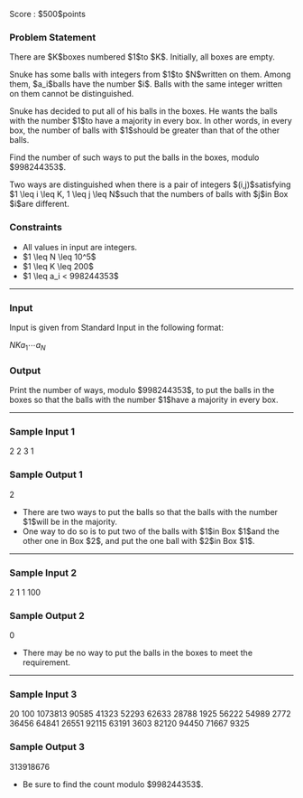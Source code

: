 
<div>

<span>

<span>

<p>
Score : $500$points
</p>

<div>

<section>

### **Problem Statement**

<p>
There are $K$boxes numbered $1$to $K$. Initially, all boxes are empty.
</p>

<p>
Snuke has some balls with integers from $1$to $N$written on them.
Among them, $a_i$balls have the number $i$.
Balls with the same integer written on them cannot be distinguished.
</p>

<p>
Snuke has decided to put all of his balls in the boxes.
He wants the balls with the number $1$to have a majority in every box.
In other words, in every box, the number of balls with $1$should be greater than that of the other balls.
</p>

<p>
Find the number of such ways to put the balls in the boxes, modulo $998244353$.
</p>

<p>
Two ways are distinguished when there is a pair of integers $(i,j)$satisfying $1 \leq i \leq K, 1 \leq j \leq N$such that the numbers of balls with $j$in Box $i$are different.
</p>

</section>

</div>

<div>

<section>

### **Constraints**

<ul>

<li>
All values in input are integers.
</li>

<li>
$1 \leq N \leq 10^5$
</li>

<li>
$1 \leq K \leq 200$
</li>

<li>
$1 \leq a_i < 998244353$
</li>

</ul>

</section>

</div>

---

<div>

<div>

<section>

### **Input**

<p>
Input is given from Standard Input in the following format:
</p>

<div>

$N$$K$$a_1$$\cdots$$a_N$
</div>

</section>

</div>

<div>

<section>

### **Output**

<p>
Print the number of ways, modulo $998244353$, to put the balls in the boxes so that the balls with the number $1$have a majority in every box.
</p>

</section>

</div>

</div>

---

<div>

<section>

### **Sample Input 1**

<div>

2 2
3 1

</div>

</section>

</div>

<div>

<section>

### **Sample Output 1**

<div>

2

</div>

<ul>

<li>
There are two ways to put the balls so that the balls with the number $1$will be in the majority.
</li>

<li>
One way to do so is to put two of the balls with $1$in Box $1$and the other one in Box $2$, and put the one ball with $2$in Box $1$.
</li>

</ul>

</section>

</div>

---

<div>

<section>

### **Sample Input 2**

<div>

2 1
1 100

</div>

</section>

</div>

<div>

<section>

### **Sample Output 2**

<div>

0

</div>

<ul>

<li>
There may be no way to put the balls in the boxes to meet the requirement.
</li>

</ul>

</section>

</div>

---

<div>

<section>

### **Sample Input 3**

<div>

20 100
1073813 90585 41323 52293 62633 28788 1925 56222 54989 2772 36456 64841 26551 92115 63191 3603 82120 94450 71667 9325

</div>

</section>

</div>

<div>

<section>

### **Sample Output 3**

<div>

313918676

</div>

<ul>

<li>
Be sure to find the count modulo $998244353$.
</li>

</ul>

</section>

</div>

</span>

</span>

</div>
